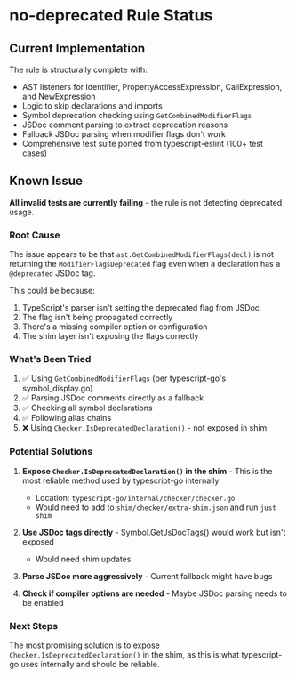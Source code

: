 # no-deprecated Rule Status

## Current Implementation

The rule is structurally complete with:
- AST listeners for Identifier, PropertyAccessExpression, CallExpression, and NewExpression
- Logic to skip declarations and imports
- Symbol deprecation checking using `GetCombinedModifierFlags` 
- JSDoc comment parsing to extract deprecation reasons
- Fallback JSDoc parsing when modifier flags don't work
- Comprehensive test suite ported from typescript-eslint (100+ test cases)

## Known Issue

**All invalid tests are currently failing** - the rule is not detecting deprecated usage.

### Root Cause

The issue appears to be that `ast.GetCombinedModifierFlags(decl)` is not returning the `ModifierFlagsDeprecated` flag even when a declaration has a `@deprecated` JSDoc tag.

This could be because:
1. TypeScript's parser isn't setting the deprecated flag from JSDoc
2. The flag isn't being propagated correctly
3. There's a missing compiler option or configuration
4. The shim layer isn't exposing the flags correctly

### What's Been Tried

1. ✅ Using `GetCombinedModifierFlags` (per typescript-go's symbol_display.go)
2. ✅ Parsing JSDoc comments directly as a fallback
3. ✅ Checking all symbol declarations
4. ✅ Following alias chains
5. ❌ Using `Checker.IsDeprecatedDeclaration()` - not exposed in shim

### Potential Solutions

1. **Expose `Checker.IsDeprecatedDeclaration()` in the shim** - This is the most reliable method used by typescript-go internally
   - Location: `typescript-go/internal/checker/checker.go`
   - Would need to add to `shim/checker/extra-shim.json` and run `just shim`

2. **Use JSDoc tags directly** - Symbol.GetJsDocTags() would work but isn't exposed
   - Would need shim updates

3. **Parse JSDoc more aggressively** - Current fallback might have bugs

4. **Check if compiler options are needed** - Maybe JSDoc parsing needs to be enabled

### Next Steps

The most promising solution is to expose `Checker.IsDeprecatedDeclaration()` in the shim, as this is what typescript-go uses internally and should be reliable.

